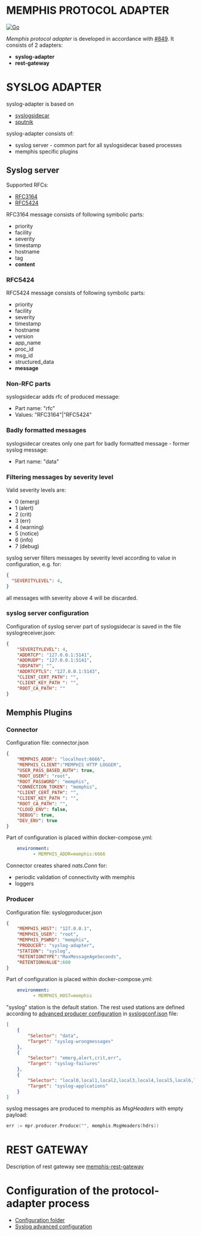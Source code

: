 # MEMPHIS PROTOCOL ADAPTER

[![Go](https://github.com/g41797/memphis-protocol-adapter/actions/workflows/go.yml/badge.svg)](https://github.com/g41797/memphis-protocol-adapter/actions/workflows/go.yml)

  *Memphis protocol adapter* is developed in accordance with [#849](https://github.com/memphisdev/memphis/issues/849). It consists of 2 adapters:
  - **syslog-adapter**
  - **rest-gateway**

# SYSLOG ADAPTER

syslog-adapter is based on 
- [syslogsidecar](https://github.com/g41797/syslogsidecar#readme)
- [sputnik](https://github.com/g41797/sputnik)

syslog-adapter consists of:
- syslog server - common part for all syslogsidecar based processes
- memphis specific plugins 

## Syslog server

 Supported RFCs:
  - [RFC3164](<https://tools.ietf.org/html/rfc3164>)
  - [RFC5424](<https://tools.ietf.org/html/rfc5424>)


  RFC3164 message consists of following symbolic parts:
  - priority
  - facility 
  - severity
  - timestamp
  - hostname
  - tag
  - **content**

  ### RFC5424

  RFC5424 message consists of following symbolic parts:
 - priority
 - facility 
 - severity
 - timestamp
 - hostname
 - version
 - app_name
 - proc_id
 - msg_id
 - structured_data
 - **message**

 ### Non-RFC parts

  syslogsidecar adds rfc of produced message:
  - Part name: "rfc"
  - Values: "RFC3164"|"RFC5424"

### Badly formatted messages

  syslogsidecar creates only one part for badly formatted message - former syslog message:
  - Part name: "data"
      
      
### Filtering messages by severity level

  Valid severity levels are:
 - 0 (emerg)
 - 1 (alert)
 - 2 (crit)
 - 3 (err)
 - 4 (warning)
 - 5 (notice)
 - 6 (info)
 - 7 (debug)

  syslog server filters messages by severity level according to value in configuration, e.g. for:
```json
{
  "SEVERITYLEVEL": 4,
}
```
all messages with severity above 4 will be discarded. 


  ### syslog server configuration

  Configuration of syslog server part of syslogsidecar is saved in the file syslogreceiver.json:
```json
{
    "SEVERITYLEVEL": 4,
    "ADDRTCP": "127.0.0.1:5141",
    "ADDRUDP": "127.0.0.1:5141",
    "UDSPATH": "",
    "ADDRTCPTLS": "127.0.0.1:5143",
    "CLIENT_CERT_PATH": "",
    "CLIENT_KEY_PATH ": "",
    "ROOT_CA_PATH": ""
}
```

## Memphis Plugins

### Connector

Configuration file: connector.json
```json
{
    "MEMPHIS_ADDR": "localhost:6666",
    "MEMPHIS_CLIENT":"MEMPHIS HTTP LOGGER",
    "USER_PASS_BASED_AUTH": true,
    "ROOT_USER": "root",
    "ROOT_PASSWORD": "memphis",
    "CONNECTION_TOKEN": "memphis",
    "CLIENT_CERT_PATH": "",
    "CLIENT_KEY_PATH ": "",
    "ROOT_CA_PATH": "",
    "CLOUD_ENV": false,
    "DEBUG": true,
    "DEV_ENV": true
}
```

Part of configuration is placed within docker-compose.yml:
```yml
    environment:
          - MEMPHIS_ADDR=memphis:6666
```

Connector creates shared _*nats.Conn*_ for:
- periodic validation of connectivity with memphis
- loggers



### Producer

Configuration file: syslogproducer.json
```json
{
    "MEMPHIS_HOST": "127.0.0.1",
    "MEMPHIS_USER": "root",
    "MEMPHIS_PSWRD": "memphis",
    "PRODUCER": "syslog-adapter",
    "STATION": "syslog",
    "RETENTIONTYPE":"MaxMessageAgeSeconds",
    "RETENTIONVALUE":600
}
```

Part of configuration is placed within docker-compose.yml:
```yml
    environment:
          - MEMPHIS_HOST=memphis
```

"syslog" station is the default station. The rest used stations are defined according to [advanced producer configuration](https://github.com/g41797/syslogsidecar#advanced-configuration-and-helper-functions-for-producer) in [syslogconf.json](https://github.com/g41797/memphis-protocol-adapter/blob/master/cmd/syslog-adapter/conf/syslogconf.json) file:
```json
[
    {
        "Selector": "data",
        "Target": "syslog-wrongmessages"
    },
    {
        "Selector": "emerg,alert,crit,err",
        "Target": "syslog-failures"
    },
    {
        "Selector": "local0,local1,local2,local3,local4,local5,local6,local7",
        "Target": "syslog-applcations"
    }
]
```

syslog messages are produced to memphis as *MsgHeaders* with empty payload:
```go
err := mpr.producer.Produce("", memphis.MsgHeaders(hdrs))
```


# REST GATEWAY

 Description of rest gateway see [memphis-rest-gateway](https://github.com/memphisdev/memphis-rest-gateway)


# Configuration of the protocol-adapter process
 
- [Configuration folder](https://github.com/g41797/syslogsidecar#configuration)
- [Syslog advanced configuration](https://github.com/g41797/syslogsidecar#advanced-configuration-and-helper-functions-for-producer)


